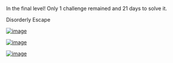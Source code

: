 In the final level! Only 1 challenge remained and 21 days to solve it.  

Disorderly Escape  

<a href="https://ibb.co/xqPbJSQ"><img src="https://i.ibb.co/wh3qMN1/image.png" alt="image" border="0"></a>

<a href="https://ibb.co/PT5zbBh"><img src="https://i.ibb.co/CJnsXx7/image.png" alt="image" border="0"></a>

<a href="https://ibb.co/6FBcWSb"><img src="https://i.ibb.co/9Wtmr02/image.png" alt="image" border="0"></a>




